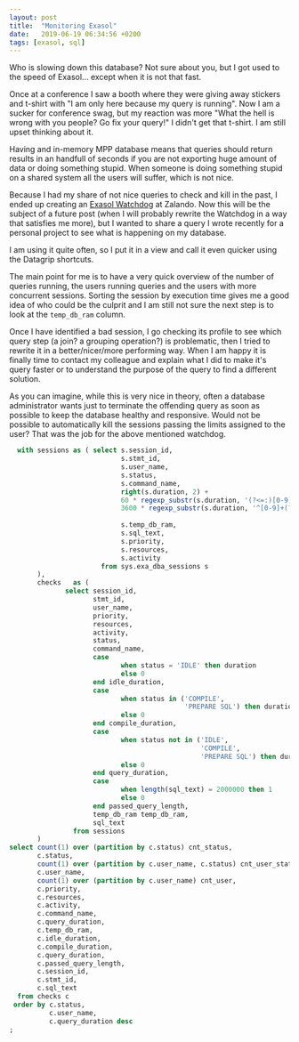 ```yaml
---
layout: post
title:  "Monitoring Exasol"
date:   2019-06-19 06:34:56 +0200
tags: [exasol, sql]
---
```

Who is slowing down this database? Not sure about you, but I got used to the speed of Exasol... except when it is not that fast. 

Once at a conference I saw a booth where they were giving away stickers and t-shirt with "I am only here because my query is running". Now I am a sucker for conference swag, but my reaction was more "What the hell is wrong with you people? Go fix your query!" I didn't get that t-shirt. I am still upset thinking about it.

Having and in-memory MPP database means that queries should return results in an handfull of seconds if you are not exporting huge amount of data or doing something stupid. When someone is doing something stupid on a shared system all the users will suffer, which is not nice. 

Because I had my share of not nice queries to check and kill in the past, I ended up creating an [Exasol Watchdog](https://www.slideshare.net/slideshow/embed_code/key/hQtDjc2JnLdxtO) at Zalando. Now this will be the subject of a future post (when I will probably rewrite the Watchdog in a way that satisfies me more), but I wanted to share a query I wrote recently for a personal project to see what is happening on my database.

I am using it quite often, so I put it in a view and call it even quicker using the Datagrip shortcuts.

The main point for me is to have a very quick overview of the number of queries running, the users running queries and the users with more concurrent sessions. Sorting the session by execution time gives me a good idea of who could be the culprit and I am still not sure the next step is to look at the `temp_db_ram` column.

Once I have identified a bad session, I go checking its profile to see which query step (a join? a grouping operation?) is problematic, then I tried to rewrite it in a better/nicer/more performing way. When I am happy it is finally time to contact my colleague and explain what I did to make it's query faster or to understand the purpose of the query to find a different solution.

As you can imagine, while this is very nice in theory, often a database administrator wants just to terminate the offending query as soon as possible to keep the database healthy and responsive. Would not be possible to automatically kill the sessions passing the limits assigned to the user? That was the job for the above mentioned watchdog.  

```sql
  with sessions as ( select s.session_id,
                            s.stmt_id,
                            s.user_name,
                            s.status,
                            s.command_name,
                            right(s.duration, 2) + 
                            60 * regexp_substr(s.duration, '(?<=:)[0-9]{2}(?=:)') +
                            3600 * regexp_substr(s.duration, '^[0-9]+(?=:)') 
                                                                             duration,
                            s.temp_db_ram,
                            s.sql_text,
                            s.priority,
                            s.resources,
                            s.activity
                       from sys.exa_dba_sessions s 
       ),
       checks   as (
              select session_id,
                     stmt_id,
                     user_name,
                     priority,
                     resources,
                     activity,
                     status,
                     command_name,
                     case
                            when status = 'IDLE' then duration
                            else 0
                     end idle_duration,
                     case
                            when status in ('COMPILE', 
                                            'PREPARE SQL') then duration
                            else 0
                     end compile_duration,
                     case
                            when status not in ('IDLE', 
                                                'COMPILE', 
                                                'PREPARE SQL') then duration
                            else 0
                     end query_duration,
                     case
                            when length(sql_text) = 2000000 then 1
                            else 0
                     end passed_query_length,
                     temp_db_ram temp_db_ram,
                     sql_text
                from sessions 
       )
select count(1) over (partition by c.status) cnt_status,
       c.status,
       count(1) over (partition by c.user_name, c.status) cnt_user_status,
       c.user_name,
       count(1) over (partition by c.user_name) cnt_user,
       c.priority,
       c.resources,
       c.activity,
       c.command_name,
       c.query_duration,
       c.temp_db_ram,
       c.idle_duration,
       c.compile_duration,
       c.query_duration,
       c.passed_query_length,
       c.session_id,
       c.stmt_id,
       c.sql_text
  from checks c
 order by c.status,
          c.user_name,
          c.query_duration desc
;
```